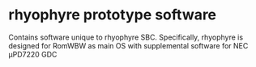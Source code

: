 # rhyophyre prototype software

Contains software unique to rhyophyre SBC.  Specifically, rhyophyre is designed for RomWBW as main OS with supplemental software for NEC µPD7220 GDC

